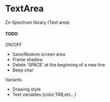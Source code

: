# TextArea

 Zx-Spectrum library (Text area)

 #### TODO
ON/OFF
- Save/Restore screen area
- Frame shadow
- Delete 'SPACE' at the beginning of a new line
- Beep char

Variants
- Drawing style
- Text variables (color,TAB,etc...)

